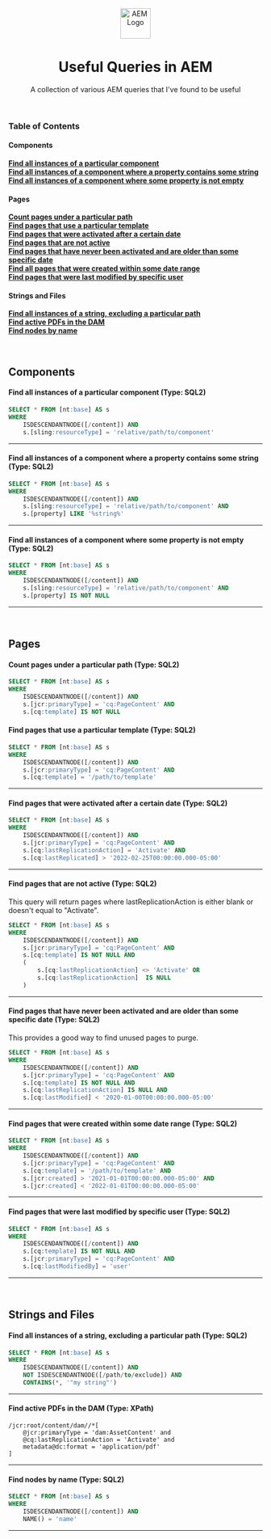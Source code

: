 <div align="center">
  <img height="60" src="https://static.wikia.nocookie.net/adobe/images/e/e2/Adobe_Experience_Manager_icon.svg/revision/latest/scale-to-width-down/512?cb=20200110101730" alt="AEM Logo">
  <h1>Useful Queries in AEM</h1>
  <p>A collection of various AEM queries that I've found to be useful</p>
</div>
<br>

### Table of Contents
#### Components
**[Find all instances of a particular component](#find-all-instances-of-a-particular-component-type-sql2)**<br>
**[Find all instances of a component where a property contains some string](#find-all-instances-of-a-component-where-a-property-contains-some-string-type-sql2)**<br>
**[Find all instances of a component where some property is not empty](#find-all-instances-of-a-component-where-some-property-is-not-empty-type-sql2)**<br>

#### Pages
**[Count pages under a particular path](#count-pages-under-a-particular-path-type-sql2)**<br>
**[Find pages that use a particular template](#find-all-pages-that-use-a-particular-template-type-sql2)**<br>
**[Find pages that were activated after a certain date](#find-all-pages-that-were-activated-after-a-certain-date-type-sql2)**<br>
**[Find pages that are not active](#find-all-pages-that-are-not-active-this-query-will-return-pages-where-lastreplicationaction-is-either-blank-or-doesnt-equal-to-activate-type-sql2)**<br>
**[Find pages that have never been activated and are older than some specific date](#find-all-pages-that-have-never-been-activated-and-are-older-than-some-specific-date-this-provides-a-good-way-to-find-unused-pages-to-purge-type-sql2)**<br>
**[Find all pages that were created within some date range](#find-all-pages-that-were-created-within-some-date-range-type-sql2)**<br>
**[Find pages that were last modified by specific user](#find-pages-that-were-last-modified-by-specific-user-type-sql2)**<br>

#### Strings and Files
**[Find all instances of a string, excluding a particular path](#find-all-instances-of-a-string-excluding-a-particular-path-type-sql2)**<br>
**[Find active PDFs in the DAM](#find-active-pdfs-in-the-dam-type-xpath)**<br>
**[Find nodes by name](#find-nodes-by-name-type-sql2)**<br>

<br>

## Components

#### Find all instances of a particular component (Type: SQL2)

```sql
SELECT * FROM [nt:base] AS s 
WHERE
    ISDESCENDANTNODE([/content]) AND
    s.[sling:resourceType] = 'relative/path/to/component'
```

---

#### Find all instances of a component where a property contains some string (Type: SQL2)

```sql
SELECT * FROM [nt:base] AS s
WHERE
    ISDESCENDANTNODE([/content]) AND 
    s.[sling:resourceType] = 'relative/path/to/component' AND
    s.[property] LIKE '%string%'
```

---

#### Find all instances of a component where some property is not empty (Type: SQL2)

```sql
SELECT * FROM [nt:base] AS s 
WHERE
    ISDESCENDANTNODE([/content]) AND
    s.[sling:resourceType] = 'relative/path/to/component' AND
    s.[property] IS NOT NULL
```

---

<br>

## Pages

#### Count pages under a particular path (Type: SQL2)

```sql
SELECT * FROM [nt:base] AS s 
WHERE
    ISDESCENDANTNODE([/content]) AND
    s.[jcr:primaryType] = 'cq:PageContent' AND
    s.[cq:template] IS NOT NULL
```

#### Find pages that use a particular template (Type: SQL2)

```sql
SELECT * FROM [nt:base] AS s 
WHERE
    ISDESCENDANTNODE([/content]) AND
    s.[jcr:primaryType] = 'cq:PageContent' AND
    s.[cq:template] = '/path/to/template'
```

---

#### Find pages that were activated after a certain date (Type: SQL2)

```sql
SELECT * FROM [nt:base] AS s
WHERE
    ISDESCENDANTNODE([/content]) AND
    s.[jcr:primaryType] = 'cq:PageContent' AND
    s.[cq:lastReplicationAction] = 'Activate' AND
    s.[cq:lastReplicated] > '2022-02-25T00:00:00.000-05:00'
```

---

#### Find pages that are not active (Type: SQL2)
This query will return pages where lastReplicationAction is either blank or doesn't equal to "Activate".

```sql
SELECT * FROM [nt:base] AS s 
WHERE
    ISDESCENDANTNODE([/content]) AND
    s.[jcr:primaryType] = 'cq:PageContent' AND
    s.[cq:template] IS NOT NULL AND
    (
        s.[cq:lastReplicationAction] <> 'Activate' OR
        s.[cq:lastReplicationAction]  IS NULL
    )
```

---

#### Find pages that have never been activated and are older than some specific date (Type: SQL2)
This provides a good way to find unused pages to purge.

```sql
SELECT * FROM [nt:base] AS s 
WHERE
    ISDESCENDANTNODE([/content]) AND
    s.[jcr:primaryType] = 'cq:PageContent' AND
    s.[cq:template] IS NOT NULL AND
    s.[cq:lastReplicationAction] IS NULL AND
    s.[cq:lastModified] < '2020-01-00T00:00:00.000-05:00'
```

---

#### Find pages that were created within some date range (Type: SQL2)

```sql
SELECT * FROM [nt:base] AS s
WHERE
    ISDESCENDANTNODE([/content]) AND
    s.[jcr:primaryType] = 'cq:PageContent' AND
    s.[cq:template] = '/path/to/template' AND
    s.[jcr:created] > '2021-01-01T00:00:00.000-05:00' AND
    s.[jcr:created] < '2022-01-01T00:00:00.000-05:00'
```

---

#### Find pages that were last modified by specific user (Type: SQL2)

```sql
SELECT * FROM [nt:base] AS s
WHERE
    ISDESCENDANTNODE([/content]) AND 
    s.[cq:template] IS NOT NULL AND
    s.[jcr:primaryType] = 'cq:PageContent' AND
    s.[cq:lastModifiedBy] = 'user'
```

***
<br>

## Strings and Files

#### Find all instances of a string, excluding a particular path (Type: SQL2)

```sql
SELECT * FROM [nt:base] AS s 
WHERE
    ISDESCENDANTNODE([/content]) AND
    NOT ISDESCENDANTNODE([/path/to/exclude]) AND
    CONTAINS(*, '"my string"')
```

---

#### Find active PDFs in the DAM (Type: XPath)

```
/jcr:root/content/dam//*[
    @jcr:primaryType = 'dam:AssetContent' and
    @cq:lastReplicationAction = 'Activate' and
    metadata@dc:format = 'application/pdf'
]
```

---

#### Find nodes by name (Type: SQL2)

```sql
SELECT * FROM [nt:base] AS s
WHERE
    ISDESCENDANTNODE([/content]) AND
    NAME() = 'name'
```

---

